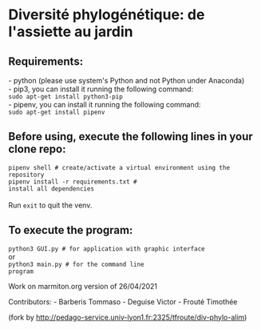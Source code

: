<h1>Diversité phylogénétique: de l'assiette au jardin</h1>

<h2>Requirements:</h2>
    - python (please use system's Python and not Python under Anaconda)
    <br/>
    - pip3, you can install it running the following command:
    <br/>
        <code>sudo apt-get install python3-pip</code>
    <br/>
    - pipenv, you can install it running the following command:
    <br/>
        <code>sudo apt-get install pipenv</code>
    <br/>

<h2>Before using, execute the following lines in your clone repo:</h2>

<code>pipenv shell # create/activate a virtual environment using the repository</code>
<br/>
<code>pipenv install -r requirements.txt # install all dependencies</code>
<br/><br/>
Run <code>exit</code> to quit the venv.


<h2>To execute the program:</h2>

<code>python3 GUI.py # for application with graphic interface</code>
<br/>
or
<br/>
<code>python3 main.py # for the command line program</code>


Work on marmiton.org version of 26/04/2021


Contributors:
    - Barberis Tommaso
    - Deguise Victor
    - Frouté Timothée

(fork by http://pedago-service.univ-lyon1.fr:2325/tfroute/div-phylo-alim)
